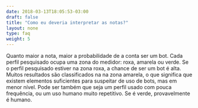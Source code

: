 ```yaml
---
date: 2018-03-13T18:05:53-03:00
draft: false
title: "Como eu deveria interpretar as notas?"
layout: none
type: faq
weight: 5
---
```

Quanto maior a nota, maior a probabilidade de a conta ser um bot. Cada perfil pesquisado ocupa uma zona do medidor: roxa, amarela ou verde. Se o perfil pesquisado estiver na zona roxa, a chance de ser um bot é alta. Muitos resultados são classificados na na zona amarela, o que significa que existem elementos suficientes para suspeitar de uso de bots, mas em menor nível. Pode ser também que seja um perfil usado com pouca frequência, ou um uso humano muito repetitivo. Se é verde, provavelmente é humano.
